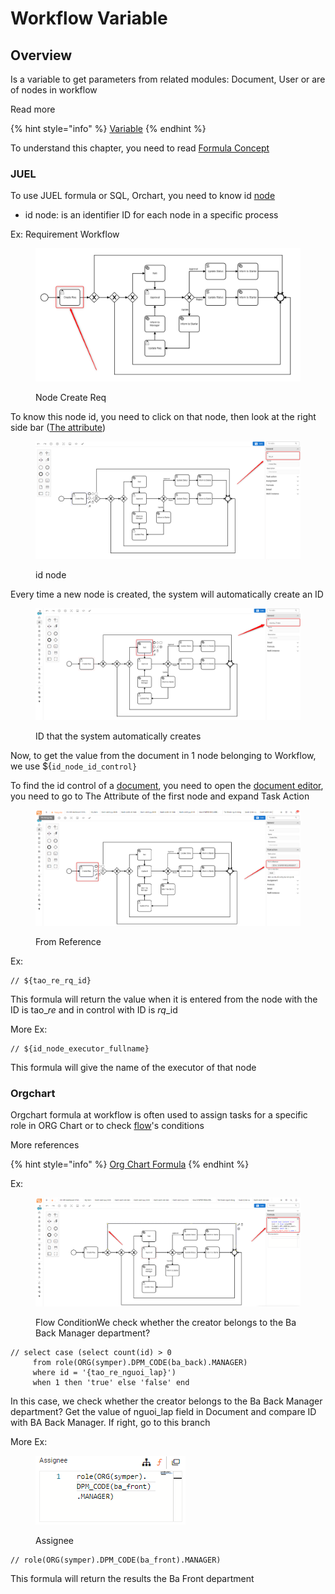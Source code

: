 # Workflow Variable

## Overview

Is a variable to get parameters from related modules: Document, User or are of nodes in workflow

Read more

{% hint style="info" %}
[Variable](https://simple.wikipedia.org/wiki/Variable)
{% endhint %}

To understand this chapter, you need to read [Formula Concept](../formula/untitled.md)

### JUEL

To use JUEL formula or SQL, Orchart, you need to know id [node](symper-bpm-notation/)

* id node: is an identifier ID for each node in a specific process

Ex: Requirement Workflow

<figure><img src="../../.gitbook/assets/image (14).png" alt=""><figcaption><p>Node Create Req</p></figcaption></figure>

To know this node id, you need to click on that node, then look at the right side bar ([The attribute](workflow-editor.md#the-attribute-table))

<figure><img src="../../.gitbook/assets/image (13).png" alt=""><figcaption><p>id node</p></figcaption></figure>

Every time a new node is created, the system will automatically create an ID

<figure><img src="../../.gitbook/assets/image (5).png" alt=""><figcaption><p>ID that the system automatically creates</p></figcaption></figure>

Now, to get the value from the document in 1 node belonging to Workflow, we use ${`id_node_id_control}`

To find the id control of a [document](broken-reference/), you need to open the [document editor](../document/document-editor.md), you need to go to The Attribute of the first node and expand Task Action

<figure><img src="../../.gitbook/assets/image (1).png" alt=""><figcaption><p>From Reference</p></figcaption></figure>

Ex:

```
// ${tao_re_rq_id}
```

This formula will return the value when it is entered from the node with the ID is tao\__re_ and in control with ID is _rq_\_id

More Ex:

```
// ${id_node_executor_fullname}
```

This formula will give the name of the executor of that node

### Orgchart

Orgchart formula at workflow is often used to assign tasks for a specific role in ORG Chart or to check [flow](symper-bpm-notation/connecting-objects.md)'s conditions

More references

{% hint style="info" %}
[Org Chart Formula](https://docs.google.com/spreadsheets/d/1VmJGkKrz7aKdSPindQB6Bspg6PLwk4NMy0O\_MVK\_sGY/edit#gid=1311267643)
{% endhint %}

Ex:

<figure><img src="../../.gitbook/assets/image (7).png" alt=""><figcaption><p>Flow ConditionWe check whether the creator belongs to the Ba Back Manager department?</p></figcaption></figure>

```
// select case (select count(id) > 0 
     from role(ORG(symper).DPM_CODE(ba_back).MANAGER) 
     where id = '{tao_re_nguoi_lap}') 
     when 1 then 'true' else 'false' end
```

In this case, we check whether the creator belongs to the Ba Back Manager department? Get the value of nguoi\_lap field in Document and compare ID with BA Back Manager. If right, go to this branch

More Ex:

<figure><img src="../../.gitbook/assets/image.png" alt=""><figcaption><p>Assignee</p></figcaption></figure>

```
// role(ORG(symper).DPM_CODE(ba_front).MANAGER)
```

This formula will return the results the Ba Front department
